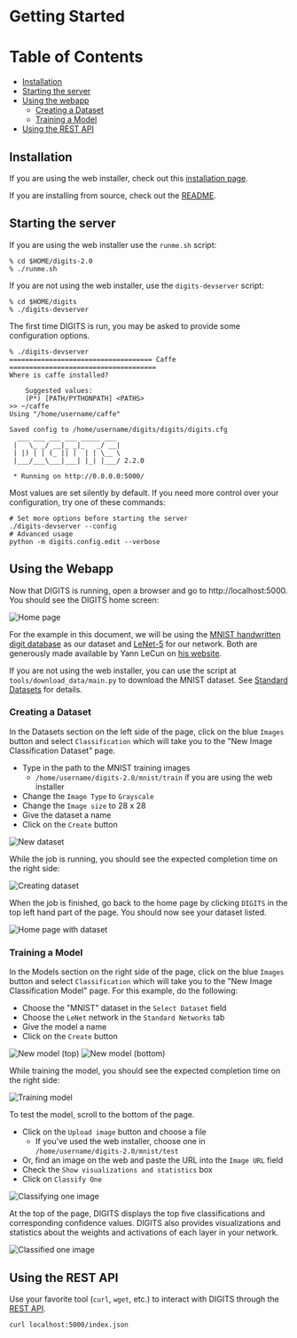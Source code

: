 # Getting Started

Table of Contents
=================
* [Installation](#installation)
* [Starting the server](#starting-the-server)
* [Using the webapp](#using-the-webapp)
    * [Creating a Dataset](#creating-a-dataset)
    * [Training a Model](#training-a-model)
* [Using the REST API](#using-the-rest-api)

## Installation

If you are using the web installer, check out this [installation page](WebInstall.md).

If you are installing from source, check out the [README](../README.md#installation).

## Starting the server

If you are using the web installer use the `runme.sh` script:

    % cd $HOME/digits-2.0
    % ./runme.sh

If you are not using the web installer, use the `digits-devserver` script:

    % cd $HOME/digits
    % ./digits-devserver

The first time DIGITS is run, you may be asked to provide some configuration options.

```
% ./digits-devserver
==================================== Caffe =====================================
Where is caffe installed?

    Suggested values:
    (P*) [PATH/PYTHONPATH] <PATHS>
>> ~/caffe
Using "/home/username/caffe"

Saved config to /home/username/digits/digits/digits.cfg
  ___ ___ ___ ___ _____ ___
 |   \_ _/ __|_ _|_   _/ __|
 | |) | | (_ || |  | | \__ \
 |___/___\___|___| |_| |___/ 2.2.0

 * Running on http://0.0.0.0:5000/
```

 Most values are set silently by default. If you need more control over your configuration, try one of these commands:

    # Set more options before starting the server
    ./digits-devserver --config
    # Advanced usage
    python -m digits.config.edit --verbose

## Using the Webapp

Now that DIGITS is running, open a browser and go to http://localhost:5000.  You should see the DIGITS home screen:

![Home page](images/home-page-1.jpg)

For the example in this document, we will be using the [MNIST handwritten digit database](http://yann.lecun.com/exdb/mnist) as our dataset and [LeNet-5](http://yann.lecun.com/exdb/lenet/) for our network. Both are generously made available by Yann LeCun on [his website](http://yann.lecun.com/).

If you are not using the web installer, you can use the script at `tools/download_data/main.py` to download the MNIST dataset. See [Standard Datasets](StandardDatasets.md) for details.

### Creating a Dataset

In the Datasets section on the left side of the page, click on the blue `Images` button and select `Classification` which will take you to the "New Image Classification Dataset" page.

* Type in the path to the MNIST training images
  * `/home/username/digits-2.0/mnist/train` if you are using the web installer
* Change the `Image Type` to `Grayscale`
* Change the `Image size` to 28 x 28
* Give the dataset a name
* Click on the `Create` button

![New dataset](images/new-dataset.jpg)

While the job is running, you should see the expected completion time on the right side:

![Creating dataset](images/creating-dataset.jpg)

When the job is finished, go back to the home page by clicking `DIGITS` in the top left hand part of the page.
You should now see your dataset listed.

![Home page with dataset](images/home-page-2.jpg)

### Training a Model

In the Models section on the right side of the page, click on the blue `Images` button and select `Classification` which will take you to the "New Image Classification Model" page.  For this example, do the following:
* Choose the "MNIST" dataset in the `Select Dataset` field
* Choose the `LeNet` network in the `Standard Networks` tab
* Give the model a name
* Click on the `Create` button

![New model (top)](images/new-model-top-half.jpg)
![New model (bottom)](images/new-model-bottom-half.jpg)

While training the model, you should see the expected completion time on the right side:

![Training model](images/training-model.jpg)

To test the model, scroll to the bottom of the page.
* Click on the `Upload image` button and choose a file
  * If you've used the web installer, choose one in `/home/username/digits-2.0/mnist/test`
* Or, find an image on the web and paste the URL into the `Image URL` field
* Check the `Show visualizations and statistics` box
* Click on `Classify One`

![Classifying one image](images/classifying-one-image.jpg)

At the top of the page, DIGITS displays the top five classifications and corresponding confidence values.
DIGITS also provides visualizations and statistics about the weights and activations of each layer in your network.

![Classified one image](images/classified-one-image.jpg)


## Using the REST API

Use your favorite tool (`curl`, `wget`, etc.) to interact with DIGITS through the [REST API](API.md).

    curl localhost:5000/index.json


